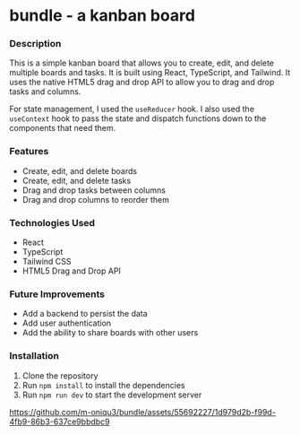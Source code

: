# bundle - a kanban board

### Description

This is a simple kanban board that allows you to create, edit, and delete multiple boards and tasks. It is built using React, TypeScript, and Tailwind. It uses the native HTML5 drag and drop API to allow you to drag and drop tasks and columns.

For state management, I used the `useReducer` hook. I also used the `useContext` hook to pass the state and dispatch functions down to the components that need them.

### Features

- Create, edit, and delete boards
- Create, edit, and delete tasks
- Drag and drop tasks between columns
- Drag and drop columns to reorder them

### Technologies Used

- React
- TypeScript
- Tailwind CSS
- HTML5 Drag and Drop API

### Future Improvements

- Add a backend to persist the data
- Add user authentication
- Add the ability to share boards with other users

### Installation

1. Clone the repository
2. Run `npm install` to install the dependencies
3. Run `npm run dev` to start the development server



https://github.com/m-oniqu3/bundle/assets/55692227/1d979d2b-f99d-4fb9-86b3-637ce9bbdbc9

